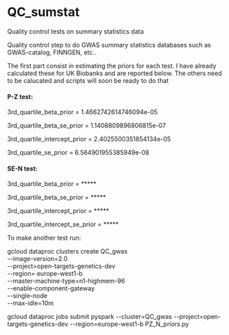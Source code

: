 # QC_sumstat
Quality control tests on summary statistics data

Quality control step to do GWAS summary statistics databases such as GWAS-catalog, FINNGEN, etc..

The first part consist in estimating the priors for each test. I have already calculated these for UK Biobanks and are reported below. The others need to be calucated and scripts will soon be ready to do that


#### P-Z test:
3rd_quartile_beta_prior = 1.4662742614746094e-05

3rd_quartile_beta_se_prior = 1.1408809896806815e-07

3rd_quartile_intercept_prior = 2.4025500351854134e-05

3rd_quartile_se_prior = 6.564901955385949e-08


#### SE-N test:
3rd_quartile_beta_prior = *****

3rd_quartile_beta_se_prior = *****

3rd_quartile_intercept_prior = *****

3rd_quartile_intercept_se_prior = *****


To make another test run:

gcloud dataproc clusters create QC_gwas \
        --image-version=2.0 \
        --project=open-targets-genetics-dev \
        --region= europe-west1-b \
	--master-machine-type=n1-highmem-96 \
        --enable-component-gateway \
        --single-node \
        --max-idle=10m
	
	
gcloud dataproc jobs submit pyspark --cluster=QC_gwas --project=open-targets-genetics-dev --region=europe-west1-b PZ_N_priors.py

